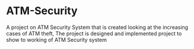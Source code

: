 # ATM-Security
A project on ATM Security System that is created looking at the increasing cases of ATM theft, The project is designed and implemented project to show to working of ATM Security system
